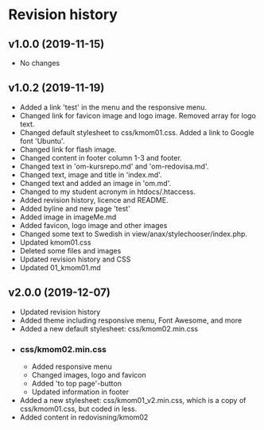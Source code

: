 Revision history
================

v1.0.0 (2019-11-15)
-------------------

* No changes

v1.0.2 (2019-11-19)
-------------------

* Added a link 'test' in the menu and the responsive menu.
* Changed link for favicon image and logo image. Removed array for logo text.   
* Changed default stylesheet to css/kmom01.css. Added a link to Google font 'Ubuntu'.
* Changed link for flash image.
* Changed content in footer column 1-3 and footer.
* Changed text in 'om-kursrepo.md' and 'om-redovisa.md'.
* Changed text, image and title in 'index.md'.
* Changed text and added an image in 'om.md'.
* Changed to my student acronym in htdocs/.htaccess.
* Added revision history, licence and README.
* Added byline and new page 'test'
* Added image in imageMe.md
* Added favicon, logo image and other images
* Changed some text to Swedish in view/anax/stylechooser/index.php.
* Updated kmom01.css
* Deleted some files and images
* Updated revision history and CSS
* Updated 01_kmom01.md

v2.0.0 (2019-12-07)
-------------------

* Updated revision history
* Added theme including responsive menu, Font Awesome, and more
* Added a new default stylesheet: css/kmom02.min.css
* ### css/kmom02.min.css
    * Added responsive menu
    * Changed images, logo and favicon
    * Added 'to top page'-button
    * Updated information in footer
* Added a new stylesheet: css/kmom01_v2.min.css, which is a copy of css/kmom01.css, but coded in less.
* Added content in redovisning/kmom02